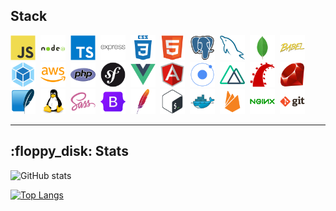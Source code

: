 <h2>Stack</h2>

<div>
  <img src="https://github.com/devicons/devicon/blob/master/icons/javascript/javascript-original.svg" title="JavaScript" alt="JavaScript" width="40" height="40"/>&nbsp;
  <img src="https://github.com/devicons/devicon/blob/master/icons/nodejs/nodejs-original-wordmark.svg" title="NodeJS" alt="NodeJS" width="40" height="40"/>&nbsp;
  <img src="https://github.com/devicons/devicon/blob/master/icons/typescript/typescript-original.svg" title="TypeScript" alt="TypeScript" width="40" height="40"/>&nbsp;
  <img src="https://github.com/devicons/devicon/blob/master/icons/express/express-original-wordmark.svg" title="Express" alt="Express " width="40" height="40"/>&nbsp;
  <img src="https://github.com/devicons/devicon/blob/master/icons/css3/css3-plain-wordmark.svg"  title="CSS3" alt="CSS" width="40" height="40"/>&nbsp;
  <img src="https://github.com/devicons/devicon/blob/master/icons/html5/html5-original.svg" title="HTML5" alt="HTML" width="40" height="40"/>&nbsp;
  <img src="https://github.com/devicons/devicon/blob/master/icons/postgresql/postgresql-original.svg" title="PostgreSQL" alt="PostgreSQL" width="40" height="40"/>&nbsp;
  <img src="https://github.com/devicons/devicon/blob/master/icons/mysql/mysql-original.svg" title="MySQL" alt="MySQL" width="40" height="40"/>&nbsp;
  <img src="https://github.com/devicons/devicon/blob/master/icons/mongodb/mongodb-original.svg" title="MongoDB" alt="MongoDB" width="40" height="40"/>&nbsp;
  <img src="https://github.com/devicons/devicon/blob/master/icons/babel/babel-original.svg" title="Babel" alt="Babel " width="40" height="40"/>&nbsp;
  <img src="https://github.com/devicons/devicon/blob/master/icons/webpack/webpack-original.svg" title="Webpack" alt="Webpack " width="40" height="40"/>&nbsp;
  <img src="https://github.com/devicons/devicon/blob/master/icons/amazonwebservices/amazonwebservices-plain-wordmark.svg" title="AWS" alt="AWS" width="40" height="40"/>&nbsp;
  <img src="https://github.com/devicons/devicon/blob/master/icons/php/php-original.svg" title="PHP" **alt="PHP" width="40" height="40"/>&nbsp;
  <img src="https://github.com/devicons/devicon/blob/master/icons/symfony/symfony-original.svg" title="symfony" **alt="symfony" width="40" height="40"/>&nbsp;
  <img src="https://github.com/devicons/devicon/blob/master/icons/vuejs/vuejs-original.svg" title="vuejs" **alt="vuejs" width="40" height="40"/>&nbsp;
  <img src="https://github.com/devicons/devicon/blob/master/icons/angularjs/angularjs-original.svg" title="angularjs" **alt="angularjs" width="40" height="40"/>&nbsp;
  <img src="https://github.com/devicons/devicon/blob/master/icons/ionic/ionic-original.svg" title="ionic" **alt="ionic" width="40" height="40"/>&nbsp;
  <img src="https://github.com/devicons/devicon/blob/master/icons/nuxtjs/nuxtjs-original.svg" title="nuxtjs" **alt="nuxtjs" width="40" height="40"/>&nbsp;
  <img src="https://github.com/devicons/devicon/blob/master/icons/rails/rails-plain.svg" title="rails" **alt="rails" width="40" height="40"/>&nbsp;
  <img src="https://github.com/devicons/devicon/blob/master/icons/ruby/ruby-original.svg" title="ruby" **alt="ruby" width="40" height="40"/>&nbsp;
  <img src="https://github.com/devicons/devicon/blob/master/icons/sqlite/sqlite-original.svg" title="sqlite" **alt="sqlite" width="40" height="40"/>&nbsp;
  <img src="https://github.com/devicons/devicon/blob/master/icons/linux/linux-original.svg" title="linux" **alt="linux" width="40" height="40"/>&nbsp;
  <img src="https://github.com/devicons/devicon/blob/master/icons/sass/sass-original.svg" title="sass" **alt="sass" width="40" height="40"/>&nbsp;
  <img src="https://github.com/devicons/devicon/blob/master/icons/bootstrap/bootstrap-original.svg" title="bootstrap" **alt="bootstrap" width="40" height="40"/>&nbsp;
  <img src="https://github.com/devicons/devicon/blob/master/icons/apache/apache-original.svg" title="apache" **alt="apache" width="40" height="40"/>&nbsp;
  <img src="https://github.com/devicons/devicon/blob/master/icons/bash/bash-original.svg" title="bash" **alt="bash" width="40" height="40"/>&nbsp;
  <img src="https://github.com/devicons/devicon/blob/master/icons/docker/docker-original.svg" title="docker" **alt="docker" width="40" height="40"/>&nbsp;
  <img src="https://github.com/devicons/devicon/blob/master/icons/firebase/firebase-plain.svg" title="firebase" **alt="firebase" width="40" height="40"/>&nbsp;
  <img src="https://github.com/devicons/devicon/blob/master/icons/nginx/nginx-original.svg" title="nginx" **alt="nginx" width="40" height="40"/>&nbsp;
  <img src="https://github.com/devicons/devicon/blob/master/icons/git/git-original-wordmark.svg" title="Git" **alt="Git" width="40" height="40"/>&nbsp;
</div>

---

<h2>:floppy_disk: Stats</h2>

![GitHub stats](https://github-readme-stats.vercel.app/api?username=crater44&show_icons=true&theme=vision-friendly-dark)

[![Top Langs](https://github-readme-stats.vercel.app/api/top-langs/?username=crater44&layout=compact&theme=vision-friendly-dark)](https://github.com/anuraghazra/github-readme-stats)
